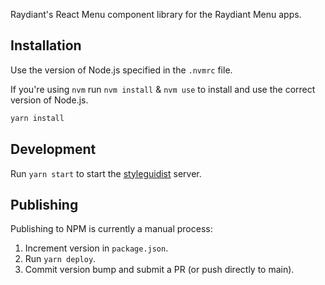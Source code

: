 Raydiant's React Menu component library for the Raydiant Menu apps.

## Installation

Use the version of Node.js specified in the `.nvmrc` file.

If you're using `nvm` run `nvm install` & `nvm use` to install and use the correct version of Node.js.

```bash
yarn install
```

## Development

Run `yarn start` to start the [styleguidist](https://github.com/styleguidist/react-styleguidist) server.

## Publishing

Publishing to NPM is currently a manual process:

1. Increment version in `package.json`.
2. Run `yarn deploy`.
3. Commit version bump and submit a PR (or push directly to main).

